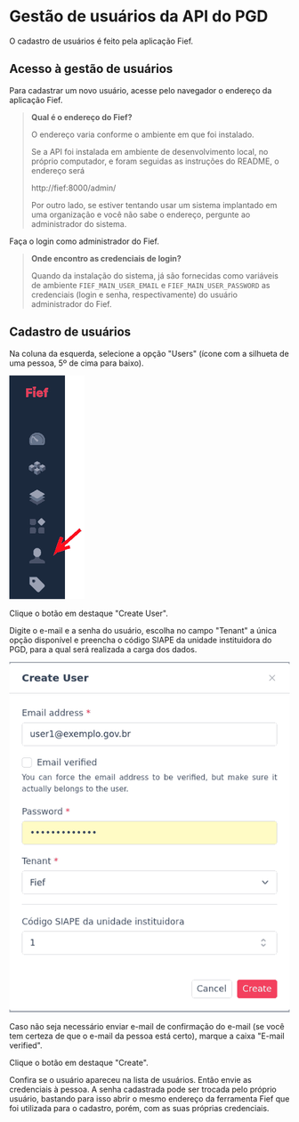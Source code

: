 # Gestão de usuários da API do PGD

O cadastro de usuários é feito pela aplicação Fief. 

## Acesso à gestão de usuários

Para cadastrar um novo usuário, acesse pelo navegador o endereço da
aplicação Fief. 

> **Qual é o endereço do Fief?**
> 
> O endereço varia conforme o ambiente em que foi instalado.
> 
> Se a API foi instalada em ambiente de desenvolvimento local, no próprio
> computador, e foram seguidas as instruções do README, o endereço será
> 
> http://fief:8000/admin/
> 
> Por outro lado, se estiver tentando usar um sistema implantado em uma
> organização e você não sabe o endereço, pergunte ao administrador do
> sistema.

Faça o login como administrador do Fief.

> **Onde encontro as credenciais de login?**
> 
> Quando da instalação do sistema, já são fornecidas como variáveis de
> ambiente `FIEF_MAIN_USER_EMAIL` e `FIEF_MAIN_USER_PASSWORD` as
> credenciais (login e senha, respectivamente) do usuário administrador
> do Fief.

## Cadastro de usuários

Na coluna da esquerda, selecione a opção "Users" (ícone com a silhueta
de uma pessoa, 5º de cima para baixo).

![Imagem de tela do menu do Fief.](images/left-menu.png)

Clique o botão em destaque "Create User".

Digite o e-mail e a senha do usuário, escolha no campo "Tenant" a única
opção disponível e preencha o código SIAPE da unidade instituidora do
PGD, para a qual será realizada a carga dos dados.

![Imagem de tela do formulário de usuários.](images/create-user-form.png)

Caso não seja necessário enviar e-mail de confirmação do e-mail (se
você tem certeza de que o e-mail da pessoa está certo), marque a caixa
"E-mail verified".

Clique o botão em destaque "Create".

Confira se o usuário apareceu na lista de usuários. Então envie as
credenciais à pessoa. A senha cadastrada pode ser trocada pelo próprio
usuário, bastando para isso abrir o mesmo endereço da ferramenta Fief que
foi utilizada para o cadastro, porém, com as suas próprias credenciais.
